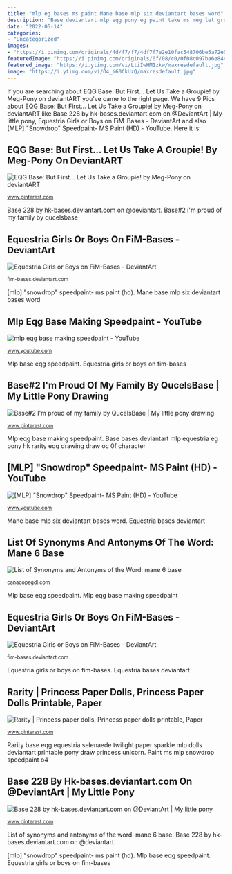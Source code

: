 ```yaml
---
title: "mlp eg bases ms paint Mane base mlp six deviantart bases word"
description: "Base deviantart mlp eqg pony eg paint take ms meg let groupie equestria bases oc fluttershy chibi ladies night e052"
date: "2022-05-14"
categories:
- "Uncategorized"
images:
- "https://i.pinimg.com/originals/4d/f7/f7/4df7f7e2e10fac548706be5a72e538c2.png"
featuredImage: "https://i.pinimg.com/originals/0f/08/c0/0f08c097ba6e8447dbf27463be048552.png"
featured_image: "https://i.ytimg.com/vi/LtiIwHM1zkw/maxresdefault.jpg"
image: "https://i.ytimg.com/vi/O4_i60CkUzQ/maxresdefault.jpg"
---
```


If you are searching about EQG Base: But First... Let Us Take a Groupie! by Meg-Pony on deviantART you've came to the right page. We have 9 Pics about EQG Base: But First... Let Us Take a Groupie! by Meg-Pony on deviantART like Base 228 by hk-bases.deviantart.com on @DeviantArt | My little pony, Equestria Girls or Boys on FiM-Bases - DeviantArt and also [MLP] &quot;Snowdrop&quot; Speedpaint- MS Paint (HD) - YouTube. Here it is:

## EQG Base: But First... Let Us Take A Groupie! By Meg-Pony On DeviantART

![EQG Base: But First... Let Us Take a Groupie! by Meg-Pony on deviantART](https://s-media-cache-ak0.pinimg.com/736x/e7/e6/69/e7e6697d73e2ca7741fcdd07aad85d6d.jpg "Equestria girls or boys on fim-bases")

<small>www.pinterest.com</small>

Base 228 by hk-bases.deviantart.com on @deviantart. Base#2 i&#039;m proud of my family by qucelsbase

## Equestria Girls Or Boys On FiM-Bases - DeviantArt

![Equestria Girls or Boys on FiM-Bases - DeviantArt](https://img00.deviantart.net/dccd/i/2017/151/2/0/mlp_base__16_i_have_the_spirit___by_twilightshimmer1234-dbb1nal.png "Mlp base eqg speedpaint")

<small>fim-bases.deviantart.com</small>

[mlp] &quot;snowdrop&quot; speedpaint- ms paint (hd). Mane base mlp six deviantart bases word

## Mlp Eqg Base Making Speedpaint - YouTube

![mlp eqg base making speedpaint - YouTube](https://i.ytimg.com/vi/LtiIwHM1zkw/maxresdefault.jpg "Equestria girls or boys on fim-bases")

<small>www.youtube.com</small>

Mlp base eqg speedpaint. Equestria girls or boys on fim-bases

## Base#2 I&#039;m Proud Of My Family By QucelsBase | My Little Pony Drawing

![Base#2 I&#039;m proud of my family by QucelsBase | My little pony drawing](https://i.pinimg.com/736x/15/6b/19/156b199a897019a06e0c3bd0a5caa141.jpg "Mlp base eqg speedpaint")

<small>www.pinterest.com</small>

Mlp eqg base making speedpaint. Base bases deviantart mlp equestria eg pony hk rarity eqg drawing draw oc 0f character

## [MLP] &quot;Snowdrop&quot; Speedpaint- MS Paint (HD) - YouTube

![[MLP] &quot;Snowdrop&quot; Speedpaint- MS Paint (HD) - YouTube](https://i.ytimg.com/vi/O4_i60CkUzQ/maxresdefault.jpg "Mlp eqg base making speedpaint")

<small>www.youtube.com</small>

Mane base mlp six deviantart bases word. Equestria bases deviantart

## List Of Synonyms And Antonyms Of The Word: Mane 6 Base

![List of Synonyms and Antonyms of the Word: mane 6 base](https://orig00.deviantart.net/0e3c/f/2016/186/f/0/mlp_mane_six_base_by_ingoingmage920-da8ujjh.png "Mane base mlp six deviantart bases word")

<small>canacopegdl.com</small>

Mlp base eqg speedpaint. Mlp eqg base making speedpaint

## Equestria Girls Or Boys On FiM-Bases - DeviantArt

![Equestria Girls or Boys on FiM-Bases - DeviantArt](http://orig06.deviantart.net/3a27/f/2017/083/f/7/mm___ye____base265___by_catherinecurse-db3cvdl.png "[mlp] &quot;snowdrop&quot; speedpaint- ms paint (hd)")

<small>fim-bases.deviantart.com</small>

Equestria girls or boys on fim-bases. Equestria bases deviantart

## Rarity | Princess Paper Dolls, Princess Paper Dolls Printable, Paper

![Rarity | Princess paper dolls, Princess paper dolls printable, Paper](https://i.pinimg.com/originals/4d/f7/f7/4df7f7e2e10fac548706be5a72e538c2.png "Mlp eqg base making speedpaint")

<small>www.pinterest.com</small>

Rarity base eqg equestria selenaede twilight paper sparkle mlp dolls deviantart printable pony draw princess unicorn. Paint ms mlp snowdrop speedpaint o4

## Base 228 By Hk-bases.deviantart.com On @DeviantArt | My Little Pony

![Base 228 by hk-bases.deviantart.com on @DeviantArt | My little pony](https://i.pinimg.com/originals/0f/08/c0/0f08c097ba6e8447dbf27463be048552.png "List of synonyms and antonyms of the word: mane 6 base")

<small>www.pinterest.com</small>

List of synonyms and antonyms of the word: mane 6 base. Base 228 by hk-bases.deviantart.com on @deviantart

[mlp] &quot;snowdrop&quot; speedpaint- ms paint (hd). Mlp base eqg speedpaint. Equestria girls or boys on fim-bases
